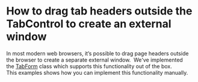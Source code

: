 # How to drag tab headers outside the TabControl to create an external window


<p>In most modern web browsers, it’s possible to drag page headers outside the browser to create a separate external window.  We've implemented the <a href="https://documentation.devexpress.com/WindowsForms/DevExpress.XtraBars.TabForm.class">TabForm</a> class which supports this functionality out of the box. <br>This examples shows how you can implement this functionality manually.</p>

<br/>



